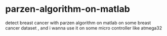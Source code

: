 # parzen-algorithm-on-matlab
detect breast cancer with parzen algorithm on matlab on some breast cancer dataset , and i wanna use it on some micro controller like atmega32
